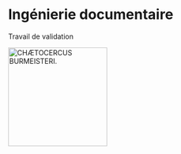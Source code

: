Ingénierie documentaire
=======================

Travail de validation

<img src="https://www.gutenberg.org/cache/epub/38957/images/plt11_lg.jpg" alt="CHÆTOCERCUS BURMEISTERI." width="200" />
